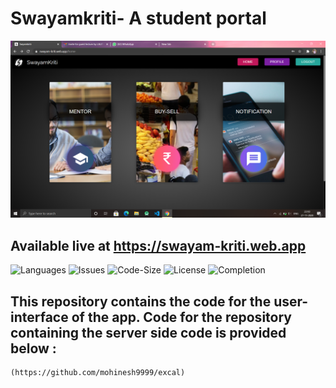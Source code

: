 # Swayamkriti- A student portal

![](https://github.com/mostlypanda/swayamkriti-frontend/blob/main/src/assets/Screenshot%20(189).png)

## Available live at https://swayam-kriti.web.app

![Languages](https://img.shields.io/github/languages/count/ashu2305/swayamkriti-frontend?style=plastic)
![Issues](https://img.shields.io/github/issues/ashu2305/swayamkriti-frontend?style=plastic)
![Code-Size](https://img.shields.io/github/languages/code-size/ashu2305/swayamkriti-frontend?style=plastic)
![License](https://img.shields.io/badge/license-MIT-purple?style=plastic)
![Completion](https://img.shields.io/badge/Project%20Phase-completed-blue?style=plastic)


## This repository contains the code for the user-interface of the app. Code for the repository containing the server side code is provided below : 

```
(https://github.com/mohinesh9999/excal)
```
